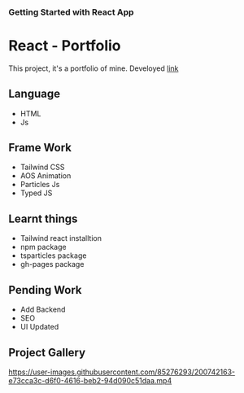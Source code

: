 ### Getting Started with React App
# React - Portfolio

This project, it's a portfolio of mine.
Develoyed [link](https://jagrati1213.github.io/react-portfolio/)

## Language
- HTML
- Js
## Frame Work 
- Tailwind CSS
- AOS Animation
- Particles Js
- Typed JS
## Learnt things
- Tailwind react installtion
- npm package 
- tsparticles package
- gh-pages package 

## Pending Work
- Add Backend
- SEO
- UI Updated
## Project Gallery
https://user-images.githubusercontent.com/85276293/200742163-e73cca3c-d6f0-4616-beb2-94d090c51daa.mp4

